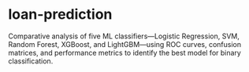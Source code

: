 # loan-prediction
Comparative analysis of five ML classifiers—Logistic Regression, SVM, Random Forest, XGBoost, and LightGBM—using ROC curves, confusion matrices, and performance metrics to identify the best model for binary classification.
